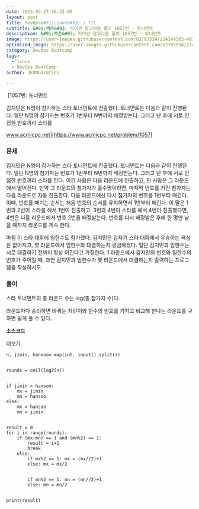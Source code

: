 ```yaml
---
date: 2023-03-27 16:32:00
layout: post
title: DevOps&#91;Linux&#93; / TIL
subtitle: &#91;백준&#93; 파이썬 알고리즘 풀이 1057번 - 토너먼트
description: &#91;백준&#93; 파이썬 알고리즘 풀이 1057번 - 토너먼트
image: https://user-images.githubusercontent.com/62793534/234149583-407017c4-4222-4664-a597-aaabb7234c69.png
optimized_image: https://user-images.githubusercontent.com/62793534/234149583-407017c4-4222-4664-a597-aaabb7234c69.png
category: DevOps Bootcamp
tags:
  - linux
  - DevOps BootCamp
author: JEONGDratini

---
```


 [1057번: 토너먼트

김지민은 N명이 참가하는 스타 토너먼트에 진출했다. 토너먼트는 다음과 같이 진행된다. 일단 N명의 참가자는 번호가 1번부터 N번까지 배정받는다. 그러고 난 후에 서로 인접한 번호끼리 스타를

www.acmicpc.net](https://www.acmicpc.net/problem/1057)

### **문제**

김지민은 N명이 참가하는 스타 토너먼트에 진출했다. 토너먼트는 다음과 같이 진행된다. 일단 N명의 참가자는 번호가 1번부터 N번까지 배정받는다. 그러고 난 후에 서로 인접한 번호끼리 스타를 한다. 이긴 사람은 다음 라운드에 진출하고, 진 사람은 그 라운드에서 떨어진다. 만약 그 라운드의 참가자가 홀수명이라면, 마지막 번호를 가진 참가자는 다음 라운드로 자동 진출한다. 다음 라운드에선 다시 참가자의 번호를 1번부터 매긴다. 이때, 번호를 매기는 순서는 처음 번호의 순서를 유지하면서 1번부터 매긴다. 이 말은 1번과 2번이 스타를 해서 1번이 진출하고, 3번과 4번이 스타를 해서 4번이 진출했다면, 4번은 다음 라운드에서 번호 2번을 배정받는다. 번호를 다시 배정받은 후에 한 명만 남을 때까지 라운드를 계속 한다.

마침 이 스타 대회에 임한수도 참가했다. 김지민은 갑자기 스타 대회에서 우승하는 욕심은 없어지고, 몇 라운드에서 임한수와 대결하는지 궁금해졌다. 일단 김지민과 임한수는 서로 대결하기 전까지 항상 이긴다고 가정한다. 1 라운드에서 김지민의 번호와 임한수의 번호가 주어질 때, 과연 김지민과 임한수가 몇 라운드에서 대결하는지 출력하는 프로그램을 작성하시오.

### **풀이**

스타 토너먼트의 총 라운드 수는 log(총 참가자 수)다.

라운드마다 승리하면 바뀌는 지민이와 한수의 번호를 가지고 비교해 만나는 라운드를 구하면 쉽게 풀 수 있다.

**소스코드**

더보기

```
n, jimin, hansoo= map(int, input().split())


rounds = ceil(log2(n))


if jimin > hansoo:
    mx = jimin
    mn = hansoo
else:
    mx = hansoo
    mn = jimin


result = 0
for i in range(rounds):
    if (mx-mn) == 1 and (mn%2) == 1:
        result = i+1
        break
    else:
        if mx%2 == 1: mx = (mx//2)+1
        else: mx = mx/2


        if mn%2 == 1: mn = (mn//2)+1
        else: mn = mn/2


print(result)
```

